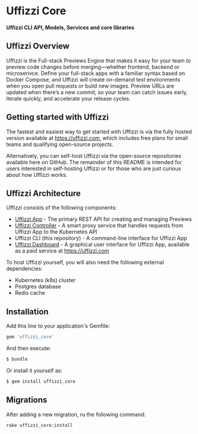 # Uffizzi Core

**Uffizzi CLI API, Models, Services and core libraries**

## Uffizzi Overview

Uffizzi is the Full-stack Previews Engine that makes it easy for your team to preview code changes before merging—whether frontend, backend or microserivce. Define your full-stack apps with a familiar syntax based on Docker Compose, and Uffizzi will create on-demand test environments when you open pull requests or build new images. Preview URLs are updated when there’s a new commit, so your team can catch issues early, iterate quickly, and accelerate your release cycles.

## Getting started with Uffizzi

The fastest and easiest way to get started with Uffizzi is via the fully hosted version available at https://uffizzi.com, which includes free plans for small teams and qualifying open-source projects. 

Alternatively, you can self-host Uffizzi via the open-source repositories available here on GitHub. The remainder of this README is intended for users interested in self-hosting Uffizzi or for those who are just curious about how Uffizzi works.

## Uffizzi Architecture

Uffizzi consists of the following components:

* [Uffizzi App](https://github.com/UffizziCloud/uffizzi_app) - The primary REST API for creating and managing Previews
* [Uffizzi Controller](https://github.com/UffizziCloud/uffizzi_controller) - A smart proxy service that handles requests from Uffizzi App to the Kubernetes API
* Uffizzi CLI (this repository) - A command-line interface for Uffizzi App
* [Uffizzi Dashboard](https://app.uffizzi.com) - A graphical user interface for Uffizzi App, available as a paid service at https://uffizzi.com

To host Uffizzi yourself, you will also need the following external dependencies:

 * Kubernetes (k8s) cluster
 * Postgres database
 * Redis cache

## Installation

Add this line to your application's Gemfile:

```ruby
gem 'uffizzi_core'
```

And then execute:
```bash
$ bundle
```

Or install it yourself as:
```bash
$ gem install uffizzi_core
```

## Migrations
After adding a new migration, ru the following command:
```
rake uffizzi_core:install
```
